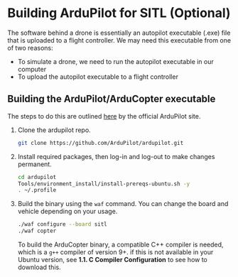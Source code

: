 # Building ArduPilot for SITL (Optional)

The software behind a drone is essentially an autopilot executable (.exe) file 
that is uploaded to a flight controller. We may need this executable from one of 
two reasons:  
* To simulate a drone, we need to run the autopilot executable in our computer
* To upload the autopilot executable to a flight controller

## Building the ArduPilot/ArduCopter executable

The steps to do this are outlined [here](https://ardupilot.org/dev/docs/building-setup-linux.html)
by the official ArduPilot site.

1. Clone the ardupilot repo.

    ```bash
    git clone https://github.com/ArduPilot/ardupilot.git
    ```
2. Install required packages, then log-in and log-out to make changes permanent.

    ```bash
    cd ardupilot
    Tools/environment_install/install-prereqs-ubuntu.sh -y
    . ~/.profile
    ```

3. Build the binary using the `waf` command. You can change the board and vehicle depending on your usage.
    ```bash
    ./waf configure --board sitl
    ./waf copter
    ```

    To build the ArduCopter binary, a compatible C++ compiler is needed, which is
    a `g++` compiler of version 9+. if this is not available in your Ubuntu version, see **1.1. C Compiler Configuration**  to see
    how to download this.
